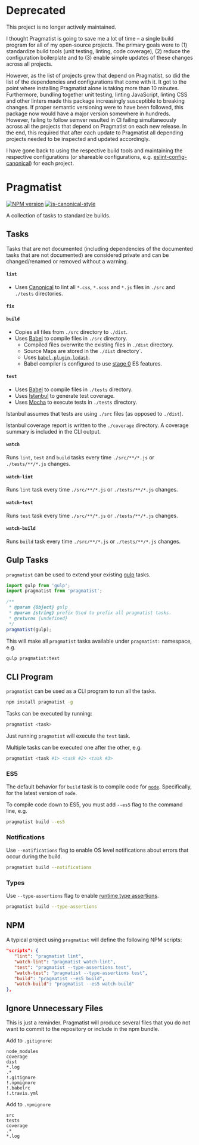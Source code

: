 # Deprecated

This project is no longer actively maintained.

I thought Pragmatist is going to save me a lot of time – a single build program for all of my open-source projects. The primary goals were to (1) standardize build tools (unit testing, linting, code coverage), (2) reduce the configuration boilerplate and to (3) enable simple updates of these changes across all projects.

However, as the list of projects grew that depend on Pragmatist, so did the list of the dependencies and configurations that come with it. It got to the point where installing Pragmatist alone is taking more than 10 minutes. Furthermore, bundling together unit testing, linting JavaScript, linting CSS and other linters made this package increasingly susceptible to breaking changes. If proper semantic versioning were to have been followed, this package now would have a major version somewhere in hundreds. However, failing to follow semver resulted in CI failing simultaneously across all the projects that depend on Pragmatist on each new release. In the end, this required that after each update to Pragmatist all depending projects needed to be inspected and updated accordingly.

I have gone back to using the respective build tools and maintaining the respective configurations (or shareable configurations, e.g. [eslint-config-canonical](https://github.com/gajus/eslint-config-canonical)) for each project.

# Pragmatist

[![NPM version](http://img.shields.io/npm/v/pragmatist.svg?style=flat-square)](https://www.npmjs.com/package/pragmatist)
[![js-canonical-style](https://img.shields.io/badge/code%20style-canonical-blue.svg?style=flat-square)](https://github.com/gajus/canonical)

A collection of tasks to standardize builds.

## Tasks

Tasks that are not documented (including dependencies of the documented tasks that are not documented) are considered private and can be changed/renamed or removed without a warning.

#### `lint`

* Uses [Canonical](https://github.com/gajus/canonical) to lint all `*.css`, `*.scss` and `*.js` files in `./src` and `./tests` directories.

#### `fix`

<!-- * Uses [csscomb](http://csscomb.com/) to format all `*css` and `*.scss` files in `./src` directory in accordance with [Canonical](https://github.com/gajus/canonical) requirements. -->

#### `build`

* Copies all files from `./src` directory to `./dist`.
* Uses [Babel](https://babeljs.io/) to compile files in `./src` directory.
    * Compiled files overwrite the existing files in `./dist` directory.
    * Source Maps are stored in the `./dist` directory`.
    * Uses [`babel-plugin-lodash`](https://github.com/megawac/babel-plugin-lodash).
    * Babel compiler is configured to use [stage 0](https://babeljs.io/docs/usage/options/) ES features.

#### `test`

* Uses [Babel](https://babeljs.io/) to compile files in `./tests` directory.
* Uses [Istanbul](https://github.com/gotwarlost/istanbul) to generate test coverage.
* Uses [Mocha](https://mochajs.org/) to execute tests in `./tests` directory.

Istanbul assumes that tests are using `./src` files (as opposed to `./dist`).

Istanbul coverage report is written to the `./coverage` directory. A coverage summary is included in the CLI output.

#### `watch`

Runs `lint`, `test` and `build` tasks every time `./src/**/*.js` or `./tests/**/*.js` changes.

#### `watch-lint`

Runs `lint` task every time `./src/**/*.js` or `./tests/**/*.js` changes.

#### `watch-test`

Runs `test` task every time `./src/**/*.js` or `./tests/**/*.js` changes.

#### `watch-build`

Runs `build` task every time `./src/**/*.js` or `./tests/**/*.js` changes.

## Gulp Tasks

`pragmatist` can be used to extend your existing [gulp](https://github.com/gulpjs/gulp) tasks.

```js
import gulp from 'gulp';
import pragmatist from 'pragmatist';

/**
 * @param {Object} gulp
 * @param {string} prefix Used to prefix all pragmatist tasks.
 * @returns {undefined}
 */
pragmatist(gulp);
```

This will make all `pragmatist` tasks available under `pragmatist:` namespace, e.g.

```sh
gulp pragmatist:test
```

## CLI Program

`pragmatist` can be used as a CLI program to run all the tasks.

```sh
npm install pragmatist -g
```

Tasks can be executed by running:

```sh
pragmatist <task>
```

Just running `pragmatist` will execute the `test` task.

Multiple tasks can be executed one after the other, e.g.

```sh
pragmatist <task #1> <task #2> <task #3>
```

### ES5

The default behavior for `build` task is to compile code for [`node`](https://nodejs.org/). Specifically, for the latest version of `node`.

To compile code down to ES5, you must add `--es5` flag to the command line, e.g.

```sh
pragmatist build --es5
```

### Notifications

Use `--notifications` flag to enable OS level notifications about errors that occur during the build.

```sh
pragmatist build --notifications
```

### Types

Use `--type-assertions` flag to enable [runtime type assertions](https://github.com/codemix/babel-plugin-typecheck).

```sh
pragmatist build --type-assertions
```

## NPM

A typical project using `pragmatist` will define the following NPM scripts:

```json
"scripts": {
   "lint": "pragmatist lint",
   "watch-lint": "pragmatist watch-lint",
   "test": "pragmatist --type-assertions test",
   "watch-test": "pragmatist --type-assertions test",
   "build": "pragmatist --es5 build",
   "watch-build": "pragmatist --es5 watch-build"
},
```

## Ignore Unnecessary Files

This is just a reminder. Pragmatist will produce several files that you do not want to commit to the repository or include in the npm bundle.

Add to `.gitignore`:

```
node_modules
coverage
dist
*.log
.*
!.gitignore
!.npmignore
!.babelrc
!.travis.yml
```

Add to `.npmignore`

```
src
tests
coverage
.*
*.log
```
